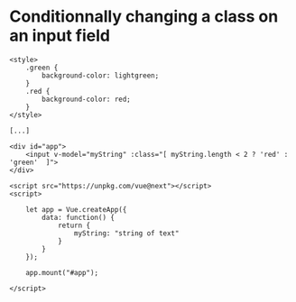# Conditionnally changing a class on an input field

    <style>
        .green {
            background-color: lightgreen;
        }
        .red {
            background-color: red;
        }
    </style>

    [...]

    <div id="app">
        <input v-model="myString" :class="[ myString.length < 2 ? 'red' : 'green'  ]">
    </div>
    
    <script src="https://unpkg.com/vue@next"></script>
    <script>
        
        let app = Vue.createApp({
            data: function() {
                return {
                    myString: "string of text"
                }
            }
        });

        app.mount("#app");

    </script>